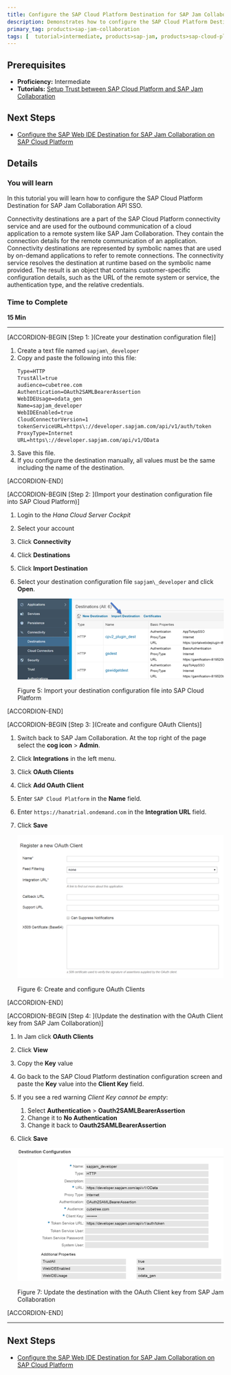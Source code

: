 ```yaml
---
title: Configure the SAP Cloud Platform Destination for SAP Jam Collaboration API SSO
description: Demonstrates how to configure the SAP Cloud Platform Destination for SAP Jam Collaboration API SSO
primary_tag: products>sap-jam-collaboration
tags: [  tutorial>intermediate, products>sap-jam, products>sap-cloud-platform, topic>cloud ]
---
```


## Prerequisites  
 - **Proficiency:** Intermediate
 - **Tutorials:** [Setup Trust between SAP Cloud Platform and SAP Jam Collaboration](https://www.sap.com/developer/tutorials/jam-cloud-setup-trust.html)

## Next Steps
- [Configure the SAP Web IDE Destination for SAP Jam Collaboration on SAP Cloud Platform](https://www.sap.com/developer/tutorials/jam-cloud-webide-destination-configure.html)

## Details
### You will learn  
In this tutorial you will learn how to configure the SAP Cloud Platform Destination for SAP Jam Collaboration API SSO.

Connectivity destinations are a part of the SAP Cloud Platform connectivity service and are used for the outbound communication of a cloud application to a remote system like SAP Jam Collaboration. They contain the connection details for the remote communication of an application. Connectivity destinations are represented by symbolic names that are used by on-demand applications to refer to remote connections. The connectivity service resolves the destination at runtime based on the symbolic name provided. The result is an object that contains customer-specific configuration details, such as the URL of the remote system or service, the authentication type, and the relative credentials.

### Time to Complete
**15 Min**

---

[ACCORDION-BEGIN [Step 1: ](Create your destination configuration file)]

1.  Create a text file named `sapjam\_developer`
2.  Copy and paste the following into this file:
    ```
    Type=HTTP
    TrustAll=true
    audience=cubetree.com
    Authentication=OAuth2SAMLBearerAssertion
    WebIDEUsage=odata_gen
    Name=sapjam_developer
    WebIDEEnabled=true
    CloudConnectorVersion=1
    tokenServiceURL=https\://developer.sapjam.com/api/v1/auth/token
    ProxyType=Internet
    URL=https\://developer.sapjam.com/api/v1/OData
    ```
3.  Save this file.
4.  If you configure the destination manually, all values must be the same including the name of the destination.


[ACCORDION-END]

[ACCORDION-BEGIN [Step 2: ](Import your destination configuration file into SAP Cloud Platform)]

1.  Login to the _Hana Cloud Server Cockpit_
2.  Select your account
3.  Click **Connectivity**
4.  Click **Destinations**
5.  Click **Import Destination**
6.  Select your destination configuration file `sapjam\_developer` and click **Open**.

    ![Import your destination configuration file into SAP Cloud Platform page](loio1b9a8792cf394a3fa84929b456d817ad_HiRes.png)

    Figure 5: Import your destination configuration file into SAP Cloud Platform


[ACCORDION-END]


[ACCORDION-BEGIN [Step 3: ](Create and configure OAuth Clients)]

1.  Switch back to SAP Jam Collaboration. At the top right of the page select the **cog icon** \> **Admin**.
2.  Click **Integrations** in the left menu.
3.  Click **OAuth Clients**
4.  Click **Add OAuth Client**
5.  Enter `SAP Cloud Platform` in the **Name** field.
6.  Enter `https://hanatrial.ondemand.com` in the **Integration URL** field.
7.  Click **Save**

    ![Create and configure OAuth Clients page](loio5f15c362378246388f758a54ad839bd8_HiRes.png)

    Figure 6: Create and configure OAuth Clients


[ACCORDION-END]

[ACCORDION-BEGIN [Step 4: ](Update the destination with the OAuth Client key from SAP Jam Collaboration)]

1.  In Jam click **OAuth Clients**
2.  Click **View**
3.  Copy the **Key** value
4.  Go back to the SAP Cloud Platform destination configuration screen and paste the **Key** value into the **Client Key** field.
5.  If you see a red warning _Client Key cannot be empty_:
    1.  Select **Authentication** \> **Oauth2SAMLBearerAssertion**
    2.  Change it to **No Authentication**
    3.  Change it back to **Oauth2SAMLBearerAssertion**
6.  Click **Save**

    ![Update the destination with the OAuth Client key from SAP Jam Collaboration page](loio87a9631e8f5644b9a1c274b773fd1af7_HiRes.png)

    Figure 7: Update the destination with the OAuth Client key from SAP Jam Collaboration


[ACCORDION-END]

---

## Next Steps
- [Configure the SAP Web IDE Destination for SAP Jam Collaboration on SAP Cloud Platform](https://www.sap.com/developer/tutorials/jam-cloud-webide-destination-configure.html)

